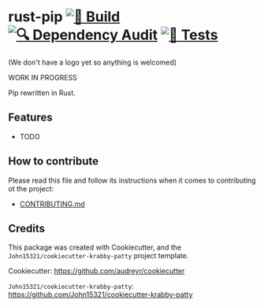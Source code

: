# rust-pip [![🔨 Build](https://github.com/AlejandroRNatal/rust-pip/actions/workflows/build.yml/badge.svg)](https://github.com/AlejandroRNatal/rust-pip/actions/workflows/build.yml) [![🔍 Dependency Audit](https://github.com/AlejandroRNatal/rust-pip/actions/workflows/audit.yml/badge.svg)](https://github.com/AlejandroRNatal/rust-pip/actions/workflows/audit.yml) [![🧪 Tests](https://github.com/AlejandroRNatal/rust-pip/actions/workflows/tests.yml/badge.svg)](https://github.com/AlejandroRNatal/rust-pip/actions/workflows/tests.yml)

(We don't have a logo yet so anything is welcomed)

WORK IN PROGRESS

Pip rewritten in Rust.

## Features

* TODO

## How to contribute

Please read this file and follow its instructions when it comes to
contributing ot the project:

* [CONTRIBUTING.md](CONTRIBUTING.md)

## Credits

This package was created with Cookiecutter, and the
`John15321/cookiecutter-krabby-patty` project template.

Cookiecutter: <https://github.com/audreyr/cookiecutter>

`John15321/cookiecutter-krabby-patty`: <https://github.com/John15321/cookiecutter-krabby-patty>
